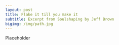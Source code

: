 ```yaml
---
layout: post
title: Flake it till you make it
subtitle: Excerpt from Soulshaping by Jeff Brown
bigimg: /img/path.jpg
---
```


Placeholder